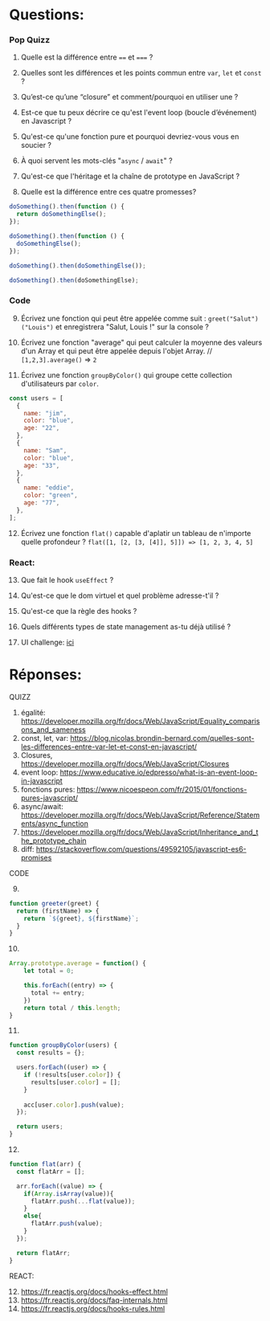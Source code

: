 # Questions:

### Pop Quizz

1) Quelle est la différence entre `==` et `===` ?

2) Quelles sont les différences et les points commun entre `var`, `let` et `const` ?

3) Qu’est-ce qu’une “closure” et comment/pourquoi en utiliser une ?

4) Est-ce que tu peux décrire ce qu'est l'event loop (boucle d’événement) en Javascript ?

5) Qu'est-ce qu'une fonction pure et pourquoi devriez-vous vous en soucier ?

6) À quoi servent les mots-clés "`async` / `await`" ?

7) Qu'est-ce que l'héritage et la chaîne de prototype en JavaScript ?

8) Quelle est la différence entre ces quatre promesses?

```javascript
doSomething().then(function () {
  return doSomethingElse();
});

doSomething().then(function () {
  doSomethingElse();
});

doSomething().then(doSomethingElse());

doSomething().then(doSomethingElse);
```


### Code

9) Écrivez une fonction qui peut être appelée comme suit : `greet("Salut")("Louis")` et enregistrera "Salut, Louis !" sur la console ?

10) Écrivez une fonction "average" qui peut calculer la moyenne des valeurs d'un Array et qui peut être appelée depuis l'objet Array. // `[1,2,3].average()` => `2`

11) Écrivez une fonction `groupByColor()` qui groupe cette collection d'utilisateurs par `color`.

```javascript
const users = [
  {
    name: "jim",
    color: "blue",
    age: "22",
  },
  {
    name: "Sam",
    color: "blue",
    age: "33",
  },
  {
    name: "eddie",
    color: "green",
    age: "77",
  },
];
```

12) Écrivez une fonction `flat()` capable d'aplatir un tableau de n'importe quelle profondeur ? `flat([1, [2, [3, [4]], 5]]) => [1, 2, 3, 4, 5]`


### React:

13) Que fait le hook `useEffect` ?

14) Qu'est-ce que le dom virtuel et quel problème adresse-t'il ? 

15) Qu'est-ce que la règle des hooks ?
 
16) Quels différents types de state management as-tu déjà utilisé ?

17) UI challenge: [ici](https://codesandbox.io/s/js-ui-test-6557e)


# Réponses:

QUIZZ

1) égalité: https://developer.mozilla.org/fr/docs/Web/JavaScript/Equality_comparisons_and_sameness
2) const, let, var: https://blog.nicolas.brondin-bernard.com/quelles-sont-les-differences-entre-var-let-et-const-en-javascript/
3) Closures, https://developer.mozilla.org/fr/docs/Web/JavaScript/Closures
4) event loop: https://www.educative.io/edpresso/what-is-an-event-loop-in-javascript
5) fonctions pures: https://www.nicoespeon.com/fr/2015/01/fonctions-pures-javascript/
6) async/await: https://developer.mozilla.org/fr/docs/Web/JavaScript/Reference/Statements/async_function
7) https://developer.mozilla.org/fr/docs/Web/JavaScript/Inheritance_and_the_prototype_chain
8) diff: https://stackoverflow.com/questions/49592105/javascript-es6-promises

CODE

9)

```javascript
function greeter(greet) {
  return (firstName) => {
    return `${greet}, ${firstName}`;
  }
}
```


10)

```javascript
Array.prototype.average = function() {
    let total = 0;

    this.forEach((entry) => {
      total += entry;
    })
    return total / this.length;
}
```

11) 

```javascript
function groupByColor(users) {
  const results = {};

  users.forEach((user) => {
    if (!results[user.color]) {
      results[user.color] = [];
    }    
    
    acc[user.color].push(value);
  });

  return users;
}
```

12)

```javascript
function flat(arr) {
  const flatArr = [];

  arr.forEach((value) => {
    if(Array.isArray(value)){
      flatArr.push(...flat(value));
    }
    else{
      flatArr.push(value);
    }
  });

  return flatArr;
}
```


REACT:

12) https://fr.reactjs.org/docs/hooks-effect.html
13) https://fr.reactjs.org/docs/faq-internals.html
14) https://fr.reactjs.org/docs/hooks-rules.html
